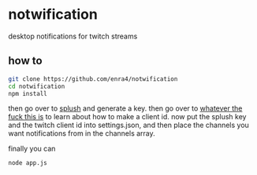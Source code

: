 # notwification

desktop notifications for twitch streams

## how to

```bash
git clone https://github.com/enra4/notwification
cd notwification
npm install
```

then go over to <a href="https://splush.nikerino.com/">splush</a> and generate a key.
then go over to <a href="https://blog.twitch.tv/client-id-required-for-kraken-api-calls-afbb8e95f843">
whatever the fuck this is</a> to learn about how to make a client id. now put the splush key and the
twitch client id into settings.json, and then place the channels you want notifications from in the channels array.

finally you can

```bash
node app.js
```
